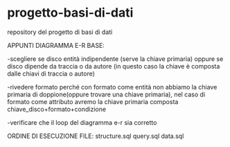 # progetto-basi-di-dati
repository del progetto di basi di dati


APPUNTI DIAGRAMMA E-R BASE: 

-scegliere se disco entità indipendente (serve la chiave primaria) oppure se disco dipende da traccia o da autore (in questo caso la chiave è composta dalle chiavi di traccia o autore) 

-rivedere formato perché con formato come entità non abbiamo la chiave primaria di doppione(oppure trovare una chiave primaria), nel caso di formato come attributo avremo la chiave primaria composta chiave_disco+formato+condizione 

-verificare che il loop del diagramma e-r sia corretto 

ORDINE DI ESECUZIONE FILE:
structure.sql
query.sql
data.sql

